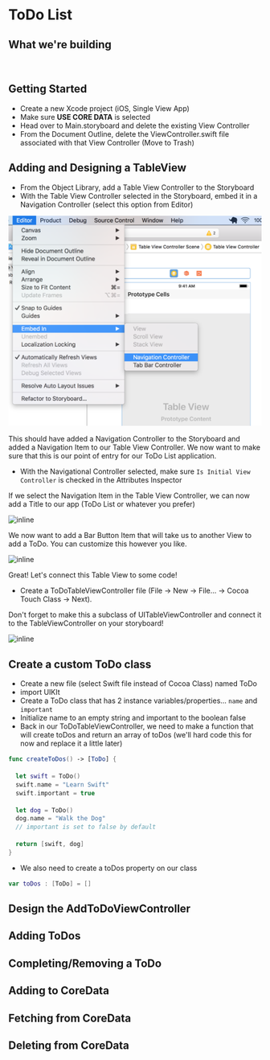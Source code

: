 # ToDo List

## What we're building

![]()

## Getting Started

* Create a new Xcode project (iOS, Single View App)
* Make sure **USE CORE DATA** is selected
* Head over to Main.storyboard and delete the existing View Controller 
* From the Document Outline, delete the ViewController.swift file associated with that View Controller (Move to Trash)

## Adding and Designing a TableView

* From the Object Library, add a Table View Controller to the Storyboard
* With the Table View Controller selected in the Storyboard, embed it in a Navigation Controller (select this option from Editor)

![inline](./assets/embedInNav.png)

This should have added a Navigation Controller to the Storyboard and added a Navigation Item to our Table View Controller. We now want to make sure that this is our point of entry for our ToDo List application. 

* With the Navigational Controller selected, make sure `Is Initial View Controller` is checked in the Attributes Inspector

If we select the Navigation Item in the Table View Controller, we can now add a Title to our app (ToDo List or whatever you prefer)

![inline](./navItem.png)

We now want to add a Bar Button Item that will take us to another View to add a ToDo. You can customize this however you like.

![inline](./barButtonItem.png)

Great! Let's connect this Table View to some code!

* Create a ToDoTableViewController file (File -> New -> File... -> Cocoa Touch Class -> Next). 

Don't forget to make this a subclass of UITableViewController and connect it to the TableViewController on your storyboard!

![inline](./connectToDoTableVC.png)

## Create a custom ToDo class

* Create a new file (select Swift file instead of Cocoa Class) named ToDo
* import UIKIt
* Create a ToDo class that has 2 instance variables/properties... `name` and `important`
* Initialize name to an empty string and important to the boolean false
* Back in our ToDoTableViewController, we need to make a function that will create toDos and return an array of toDos (we'll hard code this for now and replace it a little later)
```swift
func createToDos() -> [ToDo] {
        
  let swift = ToDo()
  swift.name = "Learn Swift"
  swift.important = true
  
  let dog = ToDo()
  dog.name = "Walk the Dog"
  // important is set to false by default
  
  return [swift, dog]
}
```
* We also need to create a toDos property on our class
```swift
var toDos : [ToDo] = []
```

## Design the AddToDoViewController

## Adding ToDos

## Completing/Removing a ToDo

## Adding to CoreData

## Fetching from CoreData

## Deleting from CoreData

